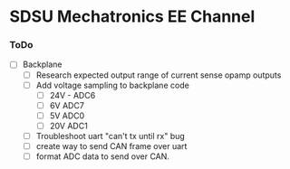 # SDSU Mechatronics EE Channel
    


### ToDo

- [ ] Backplane
    - [ ] Research expected output range of current sense opamp outputs
    - [ ] Add voltage sampling to backplane code
        - [ ] 24V - ADC6
        - [ ] 6V ADC7
        - [ ] 5V ADC0
        - [ ] 20V ADC1
    - [ ] Troubleshoot uart "can't tx until rx" bug
    - [ ] create way to send CAN frame over uart
    - [ ] format ADC data to send over CAN.
